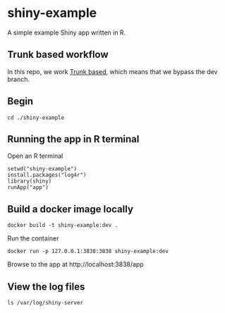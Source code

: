 # shiny-example
A simple example Shiny app written in R.

## Trunk based workflow
In this repo, we work [Trunk based](https://www.toptal.com/software/trunk-based-development-git-flow), which means that we bypass the dev branch.

## Begin

    cd ./shiny-example

## Running the app in R terminal

Open an R terminal

    setwd("shiny-example")
    install.packages("log4r")
    library(shiny)
    runApp("app")

## Build a docker image locally

    docker build -t shiny-example:dev .

Run the container

    docker run -p 127.0.0.1:3838:3838 shiny-example:dev

Browse to the app at  http://localhost:3838/app

## View the log files

    ls /var/log/shiny-server
